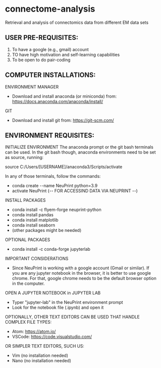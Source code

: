 # connectome-analysis
Retrieval and analysis of connectomics data from different EM data sets


USER PRE-REQUISITES:
--------------------

1. To have a google (e.g., gmail) account
2. TO have high motivation and self-learning capabilities
3. To be open to do pair-coding

COMPUTER INSTALLATIONS:
----------------------
ENVIRONMENT MANAGER
- Download and install anaconda (or miniconda) from: https://docs.anaconda.com/anaconda/install/

GIT
- Download and install git from: https://git-scm.com/


ENVIRONMENT REQUISITES:
----------------------

INITIALIZE ENVIRONMENT
The anaconda prompt or the git bash terminals can be used.
In the git bash though, anaconda environments need to be set as source, running:

source C:/Users/[USERNAME]/anaconda3/Scripts/activate

In any of those terminals, follow the commands:

- conda create --name NeuPrint python=3.9
- activate NeuPrint (-- FOR ACCESSIND DATA VIA NEUPRINT --)

INSTALL PACKAGES
- conda install -c flyem-forge neuprint-python
- conda install pandas
- conda install matplotlib
- conda install seaborn
- (other packages might be needed)

OPTIONAL PACKAGES
- conda install -c conda-forge jupyterlab

IMPORTANT CONSIDERATIONS
- Since NeuPrint is working with a google account (Gmail or similar). If you are
any jupyter notebook in the browser, it is better to use google chrome.
For that, google chrome needs to be the default browser option in the computer.

OPEN A JUPYTER NOTEBOOK in JUPYTER LAB
- Typer "jupyter-lab" in the NeuPrint environment prompt
- Look for the notebook file (.ipynb) and open it

OPTIONALLY, OTHER TEXT EDITORS CAN BE USED THAT HANDLE COMPLEX FILE TYPES:
- Atom: https://atom.io/
- VSCode: https://code.visualstudio.com/

OR SIMPLER TEXT EDITORS, SUCH US:
- Vim (no installation needed)
- Nano (no installation needed)
